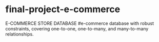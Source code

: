 # final-project-e-commerce
E-COMMERCE STORE DATABASE
#e-commerce database with robust constraints, covering one-to-one, one-to-many, and many-to-many relationships.

